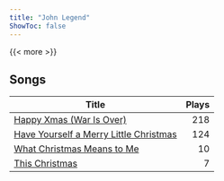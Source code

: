```yaml
---
title: "John Legend"
ShowToc: false
---
```


{{< more >}}

## Songs
Title | Plays 
----- | -----: 
[Happy Xmas (War Is Over)](/songs/happy-xmas-war-is-over) | 218
[Have Yourself a Merry Little Christmas](/songs/have-yourself-a-merry-little-christmas) | 124
[What Christmas Means to Me](/songs/what-christmas-means-to-me) | 10
[This Christmas](/songs/this-christmas) | 7

